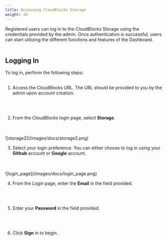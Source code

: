 ```yaml
---
title: Accessing CloudBlocks Storage
weight: 10
---
```


Registered users can log in to the CloudBlocks Storage using the credentials provided by the admin. Once authentication is successful, users can start utilizing the different functions and features of the Dashboard.
<br />
<br />

## Logging In

To log in, perform the following steps:
<br />
<br />

1.	Access the CloudBlocks URL. The URL should be provided to you by the admin upon account creation.
<br />
<br />

2.	From the *CloudBlocks* login page, select **Storage**.
<br />
<br />
    ![storage2](/images/docs/storage2.png)
<br />

3.	Select your login preference. You can either choose to log in using your **Github** account or **Google** account.
<br />
<br />
    ![login_page](/images/docs/login_page.png)
<br />

4.	From the *Login* page, enter the **Email** in the field provided.
<br />
<br />

5.	Enter your **Password** in the field provided.
<br />
<br />

6.	Click **Sign** in to begin.
<br />
